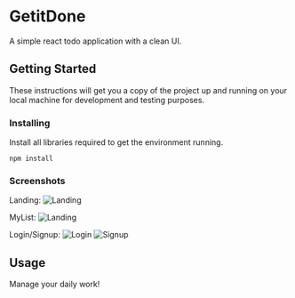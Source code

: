 # GetitDone

A simple react todo application with a clean UI.

## Getting Started <a name = "getting_started"></a>

These instructions will get you a copy of the project up and running on your local machine for development and testing purposes.

### Installing

Install all libraries required to get the environment running.

```
npm install
```

### Screenshots

Landing:
![Landing](https://drive.google.com/uc?export=view&id=1_kjUyELm5BC1QKdUt30ztIBvRCahKde9)

MyList:
![Landing](https://drive.google.com/uc?export=view&id=1qAkktxtJURZ-MtbTdyygh3Up41jC3Oc4)

Login/Signup:
![Login](https://drive.google.com/uc?export=view&id=1P9unMYx7M_s0RY5OvyHF5hdoR8Tlmhnb)
![Signup](https://drive.google.com/uc?export=view&id=15yZP2o9UWfxFgel1wJXJNV1vF-nNcnE6)

## Usage <a name = "usage"></a>

Manage your daily work!
